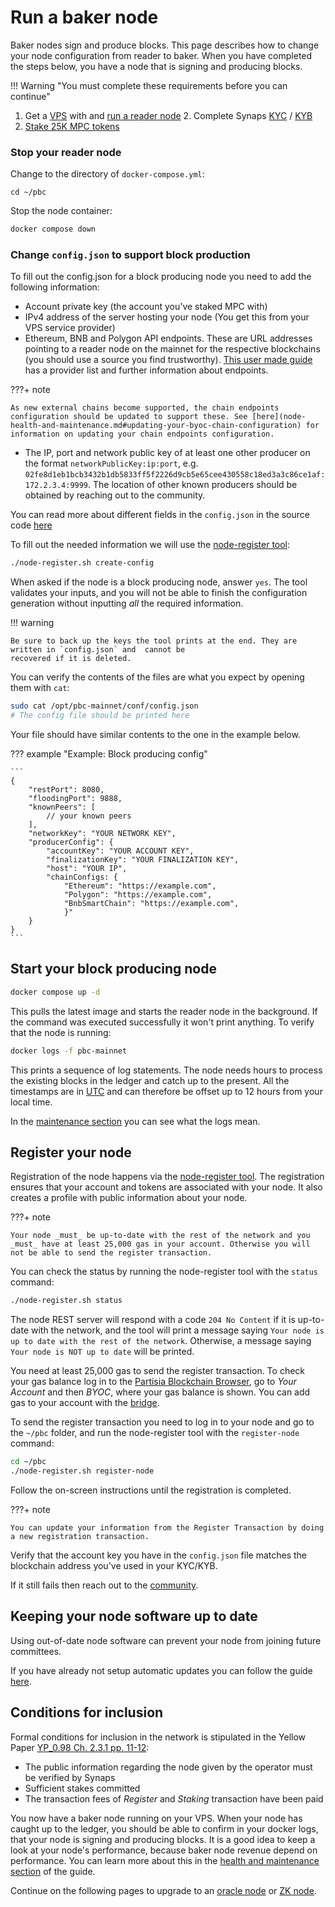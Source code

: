 # Run a baker node

Baker nodes sign and produce blocks. This page describes how to change your node configuration from reader to baker.
When you have completed the steps below, you have a node that is signing and producing blocks.

!!! Warning "You must complete these requirements before you can continue"

1.  Get a [VPS](../pbc-fundamentals/dictionary.md#vps) with and [run a reader node](run-a-reader-node.md) 2. Complete Synaps [KYC](complete-synaps-kyb.md#verification-process-for-individuals-kyc) / [KYB](complete-synaps-kyb.md#verification-process-for-businesses-kyb)
2.  [Stake 25K MPC tokens](https://browser.partisiablockchain.com/node-operation)

### Stop your reader node

Change to the directory of `docker-compose.yml`:

```shell
cd ~/pbc
```

Stop the node container:

```bash
docker compose down
```

### Change `config.json` to support block production

To fill out the config.json for a block producing node you need to add the following information:

- Account private key (the account you've staked MPC with)
- IPv4 address of the server hosting your node (You get this from your VPS service provider)
- Ethereum, BNB and Polygon API endpoints. These are URL addresses pointing to a reader node on the mainnet for the respective blockchains (you should use a source you find trustworthy).
  [This user made guide](https://docs.google.com/spreadsheets/d/1Eql-c0tGo5hDqUcFNPDx9v-6-rCYHzZGbITz2QKCljs/edit#gid=0)
  has a provider list and further information about endpoints.

???+ note

    As new external chains become supported, the chain endpoints configuration should be updated to support these. See [here](node-health-and-maintenance.md#updating-your-byoc-chain-configuration) for information on updating your chain endpoints configuration.

- The IP, port and network public key of at least one other producer on the format `networkPublicKey:ip:port`,
  e.g. `02fe8d1eb1bcb3432b1db5833ff5f2226d9cb5e65cee430558c18ed3a3c86ce1af:172.2.3.4:9999`. The location of other known
  producers should be obtained by reaching out to the community.

You can read more about different fields in the `config.json` in the source code [here](https://gitlab.com/partisiablockchain/main/-/blob/main/src/main/java/com/partisiablockchain/server/CompositeNodeConfigDto.java)

To fill out the needed information we will use the [node-register tool](node-health-and-maintenance.md#the-node-registersh-tool):

```bash
./node-register.sh create-config
```

When asked if the node is a block producing node, answer `yes`.
The tool validates your inputs, and you will not be able to finish the configuration generation without inputting _all_
the required information.

!!! warning

    Be sure to back up the keys the tool prints at the end. They are written in `config.json` and  cannot be
    recovered if it is deleted.

You can verify the contents of the files are what you expect by opening them with `cat`:

```bash
sudo cat /opt/pbc-mainnet/conf/config.json
# The config file should be printed here
```

Your file should have similar contents to the one in the example below.

??? example "Example: Block producing config"

    ```
    {
        "restPort": 8080,
        "floodingPort": 9888,
        "knownPeers": [
            // your known peers
        ],
        "networkKey": "YOUR NETWORK KEY",
        "producerConfig": {
            "accountKey": "YOUR ACCOUNT KEY",
            "finalizationKey": "YOUR FINALIZATION KEY",
            "host": "YOUR IP",
            "chainConfigs: {
                "Ethereum": "https://example.com",
                "Polygon": "https://example.com",
                "BnbSmartChain": "https://example.com",
                }"
        }
    }
    ```

## Start your block producing node

```bash
docker compose up -d
```

This pulls the latest image and starts the reader node in the background. If the command was executed successfully it won't print anything. To verify that the node is running:

```bash
docker logs -f pbc-mainnet
```

This prints a sequence of log statements. The node needs hours to process the existing blocks in the ledger and catch up
to the present. All the timestamps are in [UTC](https://en.wikipedia.org/wiki/Coordinated_Universal_Time) and can
therefore be offset up to 12 hours from your local time.

In the [maintenance section](../node-operations/node-health-and-maintenance.md) you can see what the logs mean.

## Register your node

Registration of the node happens via the [node-register tool](node-health-and-maintenance.md#the-node-registersh-tool). The registration ensures that your account and tokens are
associated with your node. It also creates a profile with public information about your node.

???+ note

    Your node _must_ be up-to-date with the rest of the network and you _must_ have at least 25,000 gas in your account. Otherwise you will not be able to send the register transaction.

You can check the status by running the node-register tool with the `status` command:

```bash
./node-register.sh status
```

The node REST server will respond with a code `204 No Content` if it is up-to-date with the network, and the tool will print a message saying `Your node is up to date with the rest of the network`.
Otherwise, a message saying `Your node is NOT up to date` will be printed.

You need at least 25,000 gas to send the register transaction. To check your gas balance log in to the
[Partisia Blockchain Browser](https://browser.partisiablockchain.com/account?tab=byoc), go to _Your Account_ and then _BYOC_, where your
gas balance is shown. You can add gas to your account with the [bridge](https://browser.partisiablockchain.com/bridge).

To send the register transaction you need to log in to your node and go to the `~/pbc` folder,
and run the node-register tool with the `register-node` command:

```bash
cd ~/pbc
./node-register.sh register-node
```

Follow the on-screen instructions until the registration is completed.

???+ note

    You can update your information from the Register Transaction by doing a new registration transaction.

Verify that the account key you have in the `config.json` file matches the blockchain address you've used in your KYC/KYB.

If it still fails then reach out to the [community](../get-support-from-pbc-community.md).

## Keeping your node software up to date

Using out-of-date node software can prevent your node from joining future committees.

If you have already not setup automatic updates you can follow the guide [here](run-a-reader-node.md#get-automatic-updates).

## Conditions for inclusion

Formal conditions for inclusion in the network is stipulated in the Yellow Paper [YP_0.98 Ch. 2.3.1 pp. 11-12](https://drive.google.com/file/d/1OX7ljrLY4IgEA1O3t3fKNH1qSO60_Qbw/view):

- The public information regarding the node given by the operator must be verified by Synaps
- Sufficient stakes committed
- The transaction fees of _Register_ and _Staking_ transaction have been paid

You now have a baker node running on your VPS. When your node has caught up to the ledger, you should be able to confirm
in your docker logs, that your node is signing and producing blocks. It is a good idea to keep a look at your node's
performance, because baker node revenue depend on performance. You can learn more about this in
the [health and maintenance section](node-health-and-maintenance.md) of the guide.

Continue on the following pages to upgrade to an [oracle node](run-a-deposit-or-withdrawal-oracle-node.md)
or [ZK node](run-a-zk-node.md).
